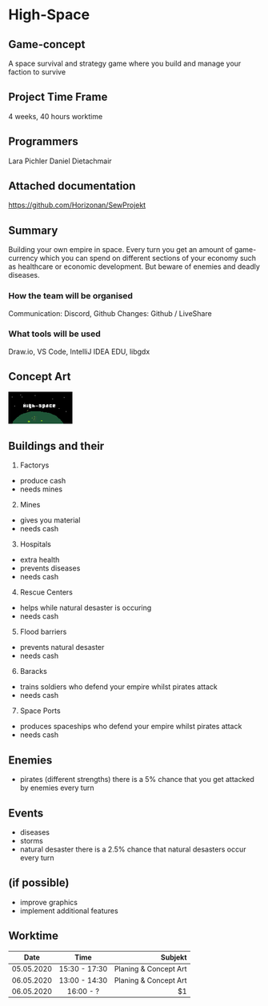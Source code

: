 # High-Space

## Game-concept
A space survival and strategy game where you build and manage your faction to survive


## Project Time Frame
4 weeks, 40 hours worktime

## Programmers
Lara Pichler
Daniel Dietachmair

## Attached documentation
https://github.com/Horizonan/SewProjekt

## Summary
Building your own empire in space. Every turn you get an amount of game-currency which you can spend on
different sections of your economy such as healthcare or economic development. But beware of enemies and deadly diseases.

### How the team will be organised
Communication: Discord, Github
Changes: Github / LiveShare

### What tools will be used
Draw.io, VS Code, IntelliJ IDEA EDU, libgdx

## Concept Art
<img src="/img/cover.png" alt="Front Cover" title="Cover" style="width = 200px;"/>

## Buildings and their
1. Factorys
+ produce cash
+ needs mines
2. Mines
+ gives you material
+ needs cash
3. Hospitals
+ extra health
+ prevents diseases
+ needs cash
4. Rescue Centers
+ helps while natural desaster is occuring
+ needs cash
5. Flood barriers
+ prevents natural desaster
+ needs cash
6. Baracks
+ trains soldiers who defend your empire whilst pirates attack
+ needs cash
7. Space Ports
+ produces spaceships who defend your empire whilst pirates attack
+ needs cash

## Enemies
+ pirates (different strengths)
there is a 5% chance that you get attacked by enemies every turn

## Events
+ diseases
+ storms
+ natural desaster
there is a 2.5% chance that natural desasters occur every turn

## (if possible)
+ improve graphics
+ implement additional features

## Worktime

| Date          | Time          | Subjekt                |
| ------------- |:-------------:| ----------------------:|
| 05.05.2020    | 15:30 - 17:30 | Planing & Concept Art  |
| 06.05.2020    | 13:00 - 14:30 | Planing & Concept Art  |
| 06.05.2020    | 16:00 - ?     |    $1                  |